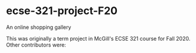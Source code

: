 # ecse-321-project-F20
An online shopping gallery

This was originally a term project in McGill's ECSE 321 course for Fall 2020. Other contributors were: 
